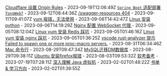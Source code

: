[Cloudflare 设置 Origin Rules](https://api.github.com/repos/zhangwt-cn/notes/issues/16) - 2023-09-19T12:06:49Z
[`Spring Boot` 适配部署 `TongWeb7`](https://api.github.com/repos/zhangwt-cn/notes/issues/15) - 2023-09-12T08:44:36Z
[/swagger-resources 404](https://api.github.com/repos/zhangwt-cn/notes/issues/14) - 2023-09-11T09:41:07Z
[yum 报错，无法使用](https://api.github.com/repos/zhangwt-cn/notes/issues/13) - 2023-09-06T14:42:47Z
[Linux 安装 python](https://api.github.com/repos/zhangwt-cn/notes/issues/12) - 2023-09-06T14:19:29Z
[Nginx 配置 WebSocket 代理 ](https://api.github.com/repos/zhangwt-cn/notes/issues/11) - 2023-09-05T08:12:04Z
[Linux yum 安装 Redis 踩坑](https://api.github.com/repos/zhangwt-cn/notes/issues/10) - 2023-09-05T01:46:16Z
[Linux yum 安装 nginx 踩坑](https://api.github.com/repos/zhangwt-cn/notes/issues/9) - 2023-09-05T01:36:25Z
[vscode rust-analyzer 提示 Failed to spawn one or more proc-macro servers.](https://api.github.com/repos/zhangwt-cn/notes/issues/8) - 2023-08-31T06:34:46Z
[Mac 命令行](https://api.github.com/repos/zhangwt-cn/notes/issues/7) - 2023-08-29T09:47:34Z
[MySQL迁移DM数据库](https://api.github.com/repos/zhangwt-cn/notes/issues/6) - 2023-08-29T09:38:11Z
[Ubuntu 安装firefox报错](https://api.github.com/repos/zhangwt-cn/notes/issues/5) - 2023-08-03T09:53:32Z
[软考备考](https://api.github.com/repos/zhangwt-cn/notes/issues/4) - 2023-07-19T07:28:11Z
[深入理解 Java 虚拟机](https://api.github.com/repos/zhangwt-cn/notes/issues/2) - 2023-02-02T01:48:22Z
[书单 & 学习方向](https://api.github.com/repos/zhangwt-cn/notes/issues/3) - 2023-02-02T01:39:55Z
